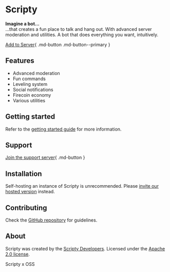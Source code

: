 # Scripty

**Imagine a bot...**  
...that creates a fun place to talk and hang out. With advanced server
moderation and utilities. A bot that does everything you want, intuitively.

[Add to Server](https://scriptybot.web.app){ .md-button .md-button--primary }

## Features

- Advanced moderation
- Fun commands
- Leveling system
- Social notifications
- Firecoin economy
- Various utilities

## Getting started

Refer to the [getting started guide](getting-started.md) for more information.

## Support

[Join the support server](https://discord.gg){ .md-button }

## Installation

Self-hosting an instance of Scripty is unrecommended. Please [invite our hosted version](https://discord.com/api/oauth2/authorize?client_id=883496337616822302&permissions=8&scope=bot%20applications.commands) instead.

## Contributing

Check the [GitHub repository](https://github.com/scriptydev/scripty-v1a6) for guidelines.

## About

Scripty was created by the [Scripty Developers](https://github.com/scriptydev). Licensed under the [Apache 2.0 license](../LICENSE).

Scripty x OSS
